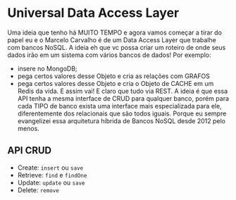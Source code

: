 # Universal Data Access Layer

Uma ideia que tenho há MUITO TEMPO e agora vamos começar a tirar do papel eu e o Marcelo Carvalho é de um Data Access Layer que trabalhe com bancos NoSQL.
A ideia eh que vc possa criar um roteiro de onde seus dados irão em um sistema com vários bancos de dados!
Por exemplo:
- insere no MongoDB;
- pega certos valores desse Objeto e cria as relações com GRAFOS
- pega certos valores desse Objeto e cria o Objeto de CACHE em um Redis da vida.
E assim vai! E claro que tudo via REST.
A ideia é que essa API tenha a mesma interface de CRUD para qualquer banco, porém para cada TIPO de banco exista uma interface mais especializada para ele, diferentemente dos relacionais que são todos iguais.
Porque eu sempre evangelizei essa arquitetura híbrida de Bancos NoSQL desde 2012 pelo menos.

## API CRUD

- Create: `insert` ou `save`
- Retrieve: `find` e `findOne`
- Update: `update` ou `save`
- Delete: `remove`
